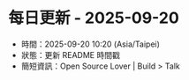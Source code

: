 # 每日更新 - 2025-09-20

- 時間：2025-09-20 10:20 (Asia/Taipei)
- 狀態：更新 README 時間戳
- 簡短資訊：Open Source Lover | Build > Talk
